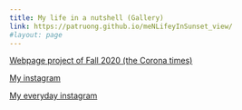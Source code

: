 ```yaml
---
title: My life in a nutshell (Gallery)
link: https://patruong.github.io/meNLifeyInSunset_view/
#layout: page
---
```


[Webpage project of Fall 2020 (the Corona times)](https://patruong.github.io/meNLifeyInSunset_view/)

[My instagram](https://www.instagram.com/ptruoong/)

[My everyday instagram](https://www.instagram.com/patricks.days/)

